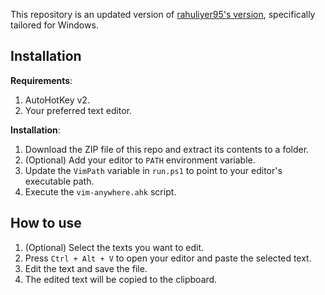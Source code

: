 
This repository is an updated version of [rahuliyer95's version](https://github.com/rahuliyer95/vim-anywhere), specifically tailored for Windows.

## Installation

**Requirements**:

1. AutoHotKey v2.
2. Your preferred text editor.

**Installation**:

1. Download the ZIP file of this repo and extract its contents to a folder.
2. (Optional) Add your editor to `PATH` environment variable.
3. Update the `VimPath` variable in `run.ps1` to point to your editor's executable path.
4. Execute the `vim-anywhere.ahk` script.

## How to use

1. (Optional) Select the texts you want to edit.
2. Press `Ctrl + Alt + V` to open your editor and paste the selected text.
3. Edit the text and save the file.
4. The edited text will be copied to the clipboard.


